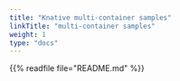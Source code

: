 ```yaml
---
title: "Knative multi-container samples"
linkTitle: "multi-container samples"
weight: 1
type: "docs"
---
```


{{% readfile file="README.md" %}}
